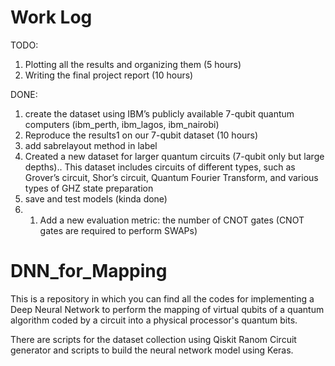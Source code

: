 # Work Log
TODO:

1. Plotting all the results and organizing them (5 hours)
2. Writing the final project report (10 hours)

DONE:
1. create the dataset using IBM’s publicly available 7-qubit quantum computers (ibm_perth, ibm_lagos, ibm_nairobi)
2. Reproduce the results1 on our 7-qubit dataset (10 hours)
3. add sabrelayout method in label
4. Created a new dataset for larger quantum circuits (7-qubit only but large depths).. This dataset includes circuits of different types,
such as Grover’s circuit, Shor’s circuit, Quantum Fourier Transform, and various types of GHZ state preparation 
5. save and test models (kinda done)
6. 1. Add a new evaluation metric: the number of CNOT gates (CNOT gates are required to perform SWAPs) 

# DNN_for_Mapping
This is a repository in which you can find all the codes for implementing a Deep Neural Network to perform the mapping of virtual qubits 
of a quantum algorithm coded by a circuit into a physical processor's quantum bits. 

There are scripts for the dataset collection using Qiskit Ranom Circuit generator and scripts to build the neural network model using Keras. 
